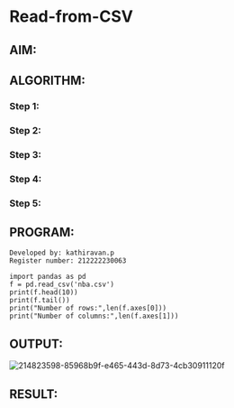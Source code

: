 # Read-from-CSV

## AIM:

## ALGORITHM:
### Step 1:
### Step 2:
### Step 3:
### Step 4:
### Step 5:

## PROGRAM:

```
Developed by: kathiravan.p
Register number: 212222230063

import pandas as pd
f = pd.read_csv('nba.csv')
print(f.head(10))
print(f.tail())
print("Number of rows:",len(f.axes[0]))
print("Number of columns:",len(f.axes[1]))
```
## OUTPUT:

![214823598-85968b9f-e465-443d-8d73-4cb30911120f](https://github.com/kathiravan13/Read-from-CSV/assets/119831303/75afa263-03fc-42f4-940a-2bba6ba6426f)



## RESULT:
